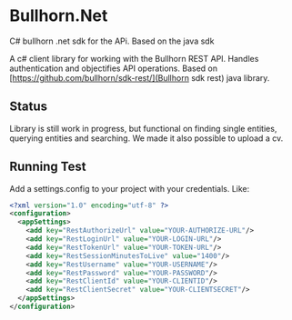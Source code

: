 # Bullhorn.Net
C# bullhorn .net sdk for the APi. Based on the java sdk

A c# client library for working with the Bullhorn REST API. Handles authentication and objectifies API operations.
Based on [https://github.com/bullhorn/sdk-rest/](Bullhorn sdk rest) java library. 

## Status

Library is still work in progress, but functional on finding single entities, querying entities and searching. We made it also possible to
upload a cv.

## Running Test

Add a settings.config to your project with your credentials. Like:

```xml
<?xml version="1.0" encoding="utf-8" ?>
<configuration>
  <appSettings>
    <add key="RestAuthorizeUrl" value="YOUR-AUTHORIZE-URL"/>
    <add key="RestLoginUrl" value="YOUR-LOGIN-URL"/>
    <add key="RestTokenUrl" value="YOUR-TOKEN-URL"/>
    <add key="RestSessionMinutesToLive" value="1400"/>
    <add key="RestUsername" value="YOUR-USERNAME"/>
    <add key="RestPassword" value="YOUR-PASSWORD"/>
    <add key="RestClientId" value="YOUR-CLIENTID"/>
    <add key="RestClientSecret" value="YOUR-CLIENTSECRET"/>
  </appSettings>
</configuration>
```



